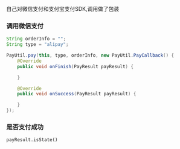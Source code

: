 

自己对微信支付和支付宝支付SDK,调用做了包装


### 调用微信支付

```java
String orderInfo = "";
String type = "alipay";

PayUtil.pay(this, type, orderInfo, new PayUtil.PayCallback() {
    @Override
    public void onFinish(PayResult payResult) {

    }

    @Override
    public void onSuccess(PayResult payResult) {

    }
});
```

### 是否支付成功

`payResult.isState()`


